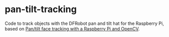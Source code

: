 # pan-tilt-tracking

Code to track objects with the DFRobot pan and tilt hat for the Raspberry Pi, based on [Pan/tilt face tracking with a Raspberry Pi and OpenCV](https://www.pyimagesearch.com/2019/04/01/pan-tilt-face-tracking-with-a-raspberry-pi-and-opencv/).

